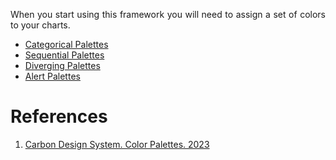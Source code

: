 <!-- ---
title: Introdução ao projeto de pontes
layout: home
nav_order: 2
has_children: False
has_toc: False
--- -->

<p align = "justify">When you start using this framework you will need to assign a set of colors to your charts.</p>

<ul>
<li><a href="https://carbondesignsystem.com/data-visualization/color-palettes/#categorical-palettes" target = "_blank" rel = "noopener noreferrer">Categorical Palettes</a></li>
<li><a href="https://carbondesignsystem.com/data-visualization/color-palettes/#sequential-palettes" target = "_blank" rel = "noopener noreferrer">Sequential Palettes</a></li>
<li><a href="https://carbondesignsystem.com/data-visualization/color-palettes/#diverging-palettes" target = "_blank" rel = "noopener noreferrer">Diverging Palettes</a></li>
<li><a href="https://carbondesignsystem.com/data-visualization/color-palettes/#alert-palette" target = "_blank" rel = "noopener noreferrer">Alert Palettes</a></li>
</ul>

<h1>References</h1>

<ol>
<li><a href="https://carbondesignsystem.com/data-visualization/color-palettes" target = "_blank" rel = "noopener noreferrer">Carbon Design System. Color Palettes. 2023</a></li>
</ol>